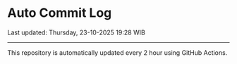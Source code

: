 # Auto Commit Log

Last updated: Thursday, 23-10-2025 19:28 WIB

---

This repository is automatically updated every 2 hour using GitHub Actions.
